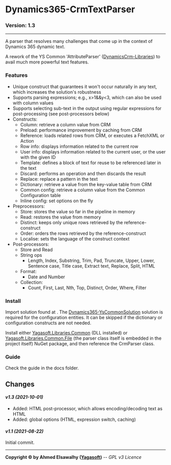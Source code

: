 # Dynamics365-CrmTextParser

### Version: 1.3
---

A parser that resolves many challenges that come up in the context of Dynamics 365 dynamic text.

A rework of the YS Common 'AttributeParser' ([DynamicsCrm-Libraries](https://github.com/yagasoft/DynamicsCrm-Libraries)) to avail much more powerful text features.

### Features

  + Unique construct that guarantees it won't occur naturally in any text, which increases the solution's robustness
  + Supports parsing expressions; e.g., x>1&&y<3, which can also be used with column values
  + Supports selecting sub-text in the output using regular expressions for post-processing (see post-processors below)
  + Constructs:
    + Column: retrieve a column value from CRM
    + Preload: performance improvement by caching from CRM
    + Reference: loads related rows from CRM, or executes a FetchXML or Action
    + Row info: displays information related to the current row
	+ User info: displays information related to the current user, or the user with the given ID
    + Template: defines a block of text for reuse to be referenced later in the text
    + Discard: performs an operation and then discards the result
    + Replace: replace a pattern in the text
    + Dictionary: retrieve a value from the key-value table from CRM
    + Common config: retrieve a column value from the Common Configuration table
    + Inline config: set options on the fly
  + Preprocessors:
    + Store: stores the value so far in the pipeline in memory
    + Read: restores the value from memory
    + Distinct: keeps only unique rows retrieved by the reference-construct
    + Order: orders the rows retrieved by the reference-construct
	+ Localise: sets the language of the construct context
  + Post-processors:
    + Store and Read
    + String ops
      + Length, Index, Substring, Trim, Pad, Truncate, Upper, Lower, Sentence case, Title case, Extract text, Replace, Split, HTML
    + Format:
      + Date and Number
    + Collection:
      + Count, First, Last, Nth, Top, Distinct, Order, Where, Filter

### Install

Import solution found at .
The [Dynamics365-YsCommonSolution](https://github.com/yagasoft/Dynamics365-YsCommonSolution) solution is required for the configuration entities. It can be skipped if the dictionary or configuration constructs are not needed.

Install either [Yagasoft.Libraries.Common](https://www.nuget.org/packages/Yagasoft.Libraries.Common/) (DLL installed) or [Yagasoft.Libraries.Common.File](https://www.nuget.org/packages/Yagasoft.Libraries.Common.File/) (the parser class itself is embedded in the project itself) NuGet package, and then reference the CrmParser class.

### Guide

Check the guide in the docs folder.

## Changes

#### _v1.3 (2021-10-01)_
+ Added: HTML post-processor, which allows encoding/decoding text as HTML
+ Added: global options (HTML, expression switch, caching)

#### _v1.1 (2021-08-22)_
Initial commit.

---
**Copyright &copy; by Ahmed Elsawalhy ([Yagasoft](https://yagasoft.com))** -- _GPL v3 Licence_
